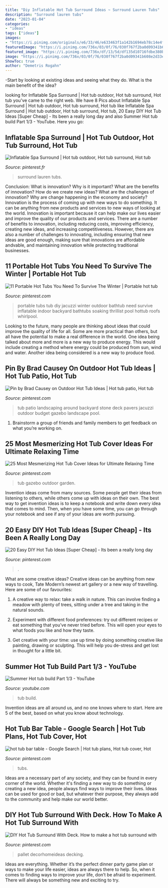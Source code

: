 ```yaml
---
title: "Diy Inflatable Hot Tub Surround Ideas ~ Surround Lauren Tubs"
description: "Surround lauren tubs"
date: "2023-01-04"
categories:
- "ideas"
tags: ["ideas"]
images:
- "https://i.pinimg.com/originals/e6/33/46/e633463f1a142b1694eb78c14e4f11f3.jpg"
featuredImage: "https://i.pinimg.com/736x/03/0f/76/030f767f2ba0d09341b608e2d33e273e.jpg"
featured_image: "https://i.pinimg.com/736x/df/13/5d/df135d10716fdbe380b30a9fc0056d54.jpg"
image: "https://i.pinimg.com/736x/03/0f/76/030f767f2ba0d09341b608e2d33e273e.jpg"
ShowToc: true
author: "Demetris Rogahn"
---
```



-Start by looking at existing ideas and seeing what they do. What is the main benefit of the idea? 

	

		
looking for Inflatable Spa Surround | Hot tub outdoor, Hot tub surround, Hot tub you've came to the right web. We have 8 Pics about Inflatable Spa Surround | Hot tub outdoor, Hot tub surround, Hot tub like Inflatable Spa Surround | Hot tub outdoor, Hot tub surround, Hot tub, 20 Easy DIY Hot Tub Ideas [Super Cheap] - Its been a really long day and also Summer Hot tub build Part 1/3 - YouTube. Here you go:
		
    
## Inflatable Spa Surround | Hot Tub Outdoor, Hot Tub Surround, Hot Tub

<img loading=lazy src="https://i.pinimg.com/originals/c1/e1/17/c1e1174c207125f0ee87fc286068b6e7.jpg" onerror="this.onerror=null;this.src='https://tse2.mm.bing.net/th?id=OIP.8J4Y9Ng1y2Bjrb69FoetvwHaPO&amp;pid=15.1';" alt="Inflatable Spa Surround | Hot tub outdoor, Hot tub surround, Hot tub">

_Source: pinterest.fr_

>surround lauren tubs. 

	

Conclusion: What is innovation? Why is it important? What are the benefits of innovation? How do we create new ideas? What are the challenges of innovation? Why are change happening in the economy and society?
Innovation is the process of coming up with new ways to do something. It can be anything from new products and services to new ways of looking at the world. Innovation is important because it can help make our lives easier and improve the quality of our products and services. There are a number of benefits to innovation, including reducing costs, improving efficiency, creating new ideas, and increasing competitiveness. However, there are also a number of challenges to innovating, including ensuring that new ideas are good enough, making sure that innovations are affordable andvable, and maintaining innovation while protecting traditional businesses.

    
## 11 Portable Hot Tubs You Need To Survive The Winter | Portable Hot Tub

<img loading=lazy src="https://i.pinimg.com/736x/54/a3/92/54a3925a024053923699e9897312ea18.jpg" onerror="this.onerror=null;this.src='https://tse1.mm.bing.net/th?id=OIP.tMc4G23V4R8n8n30mg1K7AHaHa&amp;pid=15.1';" alt="11 Portable Hot Tubs You Need To Survive The Winter | Portable hot tub">

_Source: pinterest.com_

>portable tubs tub diy jacuzzi winter outdoor bathtub need survive inflatable indoor backyard bathtubs soaking thrillist pool hottub roofs whirlpool. 

	

Looking to the future, many people are thinking about ideas that could improve the quality of life for all. Some are more practical than others, but all have the potential to make a real difference in the world. One idea being talked about more and more is a new way to produce energy. This would include creating a method where energy could be produced from sun, wind and water. Another idea being considered is a new way to produce food.

    
## Pin By Brad Causey On Outdoor Hot Tub Ideas | Hot Tub Patio, Hot Tub

<img loading=lazy src="https://i.pinimg.com/originals/e6/33/46/e633463f1a142b1694eb78c14e4f11f3.jpg" onerror="this.onerror=null;this.src='https://tse2.mm.bing.net/th?id=OIP.Q4HvR4xAvgrGIsahQEFQDgHaLH&amp;pid=15.1';" alt="Pin by Brad Causey on Outdoor Hot Tub Ideas | Hot tub patio, Hot tub">

_Source: pinterest.com_

>tub patio landscaping around backyard stone deck pavers jacuzzi outdoor budget gazebo landscape pool. 

	

1. Brainstorm a group of friends and family members to get feedback on what you’re working on.

    
## 25 Most Mesmerizing Hot Tub Cover Ideas For Ultimate Relaxing Time

<img loading=lazy src="https://i.pinimg.com/736x/03/0f/76/030f767f2ba0d09341b608e2d33e273e.jpg" onerror="this.onerror=null;this.src='https://tse3.mm.bing.net/th?id=OIP.SU7DvFPz8YPnkBasjaBXcwHaFj&amp;pid=15.1';" alt="25 Most Mesmerizing Hot Tub Cover Ideas for Ultimate Relaxing Time">

_Source: pinterest.com_

>tub gazebo outdoor garden. 

	

Invention ideas come from many sources. Some people get their ideas from listening to others, while others come up with ideas on their own. The best way to get invention ideas is to keep a notebook and write down every idea that comes to mind. Then, when you have some time, you can go through your notebook and see if any of your ideas are worth pursuing.

    
## 20 Easy DIY Hot Tub Ideas [Super Cheap] - Its Been A Really Long Day

<img loading=lazy src="https://i.pinimg.com/736x/df/13/5d/df135d10716fdbe380b30a9fc0056d54.jpg" onerror="this.onerror=null;this.src='https://tse3.mm.bing.net/th?id=OIP.JGiU7Kc2ZgHLgguphw8HdQHaNv&amp;pid=15.1';" alt="20 Easy DIY Hot Tub Ideas [Super Cheap] - Its been a really long day">

_Source: pinterest.com_

>. 

	

What are some creative ideas?
Creative ideas can be anything from new ways to cook, Tate Modern’s newest art gallery or a new way of travelling. Here are some of our favourites:
1. A creative way to relax: take a walk in nature. This can involve finding a meadow with plenty of trees, sitting under a tree and taking in the natural sounds.

2. Experiment with different food preferences: try out different recipes or eat something that you’ve never tried before. This will open your eyes to what foods you like and how they taste.

3. Get creative with your time: use up time by doing something creative like painting, drawing or sculpting. This will help you de-stress and get lost in thought for a little bit.

    
## Summer Hot Tub Build Part 1/3 - YouTube

<img loading=lazy src="https://i.ytimg.com/vi/-PJa-D7XKDg/maxresdefault.jpg" onerror="this.onerror=null;this.src='https://tse3.mm.bing.net/th?id=OIP.5DrOYzvmD9TDUIURudHAdwHaEK&amp;pid=15.1';" alt="Summer Hot tub build Part 1/3 - YouTube">

_Source: youtube.com_

>tub build. 

	

Invention ideas are all around us, and no one knows where to start. Here are 5 of the best, based on what you know about technology. 

    
## Hot Tub Bar Table - Google Search | Hot Tub Plans, Hot Tub Cover, Hot

<img loading=lazy src="https://i.pinimg.com/originals/69/88/6c/69886cf521e3b2958d84d750d134ea06.jpg" onerror="this.onerror=null;this.src='https://tse1.mm.bing.net/th?id=OIP.lWdfZENNZGaKqv6y0DFzVgHaFj&amp;pid=15.1';" alt="hot tub bar table - Google Search | Hot tub plans, Hot tub cover, Hot">

_Source: pinterest.com_

>tubs. 

	

Ideas are a necessary part of any society, and they can be found in every corner of the world. Whether it's finding a new way to do something or creating a new idea, people always find ways to improve their lives. Ideas can be used for good or bad, but whatever their purpose, they always add to the community and help make our world better.

    
## DIY Hot Tub Surround With Deck. How To Make A Hot Tub Surround With

<img loading=lazy src="https://i.pinimg.com/736x/62/b1/1e/62b11e8c0886a8005915ab848ac1a471.jpg" onerror="this.onerror=null;this.src='https://tse3.mm.bing.net/th?id=OIP.9eAfC4qtbK532OxVwf9_WAHaSI&amp;pid=15.1';" alt="DIY Hot Tub Surround With Deck. How to make a hot tub surround with">

_Source: pinterest.com_

>pallet decorhomeideas decking. 

	

Ideas are everything. Whether it’s the perfect dinner party game plan or ways to make your life easier, ideas are always there to help. So, when it comes to finding ways to improve your life, don’t be afraid to experiment. There will always be something new and exciting to try.

